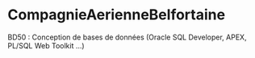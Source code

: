 # CompagnieAerienneBelfortaine
BD50 : Conception de bases de données (Oracle SQL Developer, APEX, PL/SQL Web Toolkit ...)
